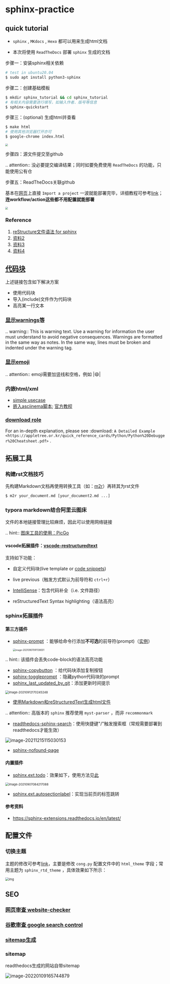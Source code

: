 # sphinx-practice

## quick tutorial

- `sphinx` , `MKdocs` , `Hexo` 都可以用来生成html文档

- 本次将使用 `ReadTheDocs` 部署 `sphinx` 生成的文档

步骤一：安装sphinx相关依赖

```bash
# test in ubuntu20.04
$ sudo apt install python3-sphinx
```

步骤二：创建基础模板

```bash
$ mkdir sphinx_tutorial && cd sphinx_tutorial
# 有相关内容需要进行填写，如输入作者、版号等信息
$ sphinx-quickstart
```

步骤三：(optional) 生成html并查看

```bash
$ make html
# 使用其他浏览器打开亦可
$ google-chrome index.html
```

<img src="https://natsu-akatsuki.oss-cn-guangzhou.aliyuncs.com/img/image-20210731000407495.png" style="zoom: 50%; " />

步骤四：源文件提交至github

.. attention:: 没必要提交编译结果；同时如要免费使用 `ReadTheDocs` 的功能，只能使用公有仓

步骤五：ReadTheDocs关联github

基本在[网页](https://readthedocs.org/)上直接 `Import a project` 一波就能部署完毕，详细教程可参考[link](https://docs.readthedocs.io/en/stable/intro/import-guide.html)；**连workflow/action这些都不用配置就能部署**

<img src="https://natsu-akatsuki.oss-cn-guangzhou.aliyuncs.com/img/image-20210731001321545.png" style="zoom: 50%; " />

### Reference

1.  [reStructure文件语法 for sphinx](https://www.sphinx-doc.org/en/master/usage/restructuredtext/basics.html#)
2.  [资料2](https://sublime-and-sphinx-guide.readthedocs.io/en/latest/images.html)
3.  [资料3](https://docs.typo3.org/m/typo3/docs-how-to-document/master/en-us/WritingReST/Admonitions.html)
4.  [资料4](https://bashtage.github.io/sphinx-material/rst-cheatsheet/rst-cheatsheet.html)

## [代码块](https://sublime-and-sphinx-guide.readthedocs.io/en/latest/code_blocks.html)

上述链接包含如下解决方案

*   使用代码块
*   导入(include)文件作为代码块
*   高亮某一行文本

### [显示warnings等](https://sublime-and-sphinx-guide.readthedocs.io/en/latest/notes_warnings.html)

.. warning:: This is warning text. Use a warning for information the user must understand to avoid negative consequences. Warnings are formatted in the same way as notes. In the same way, lines must be broken and indented under the warning tag.

### [显示emoji](https://sphinxemojicodes.readthedocs.io/en/stable/)

.. attention:: emoji需要加竖线和空格，例如 |:smile:|

### 内嵌html/xml

*   [simple usecase](https://stackoverflow.com/questions/50565770/how-to-embed-html-or-xml-in-restructuredtext-sphinx-so-the-browser-cna-render)
*   [嵌入asciinema脚本](https://raw.githubusercontent.com/catkin/catkin_tools/master/docs/verbs/catkin_build.rst); [官方教程](https://asciinema.org/docs/embedding)

<center><script type="text/javascript" src="https://asciinema.org/a/GdUfcN6YnWz6GSwNAF9Mqhm25.js" id="asciicast-GdUfcN6YnWz6GSwNAF9Mqhm25"></script></center>

### [download role](https://stackoverflow.com/questions/3615142/how-to-include-pdf-in-sphinx-documentation)

For an in-depth explanation, please see :download: `A Detailed Example <https://appletree.or.kr/quick_reference_cards/Python/Python%20Debugger%20Cheatsheet.pdf>` .

## 拓展工具

### 构建rst文档技巧

先构建Markdown文档再使用转换工具（如：[m2r](https://github.com/miyakogi/m2r)）再转其为rst文件

~~~~~~~~bash
$ m2r your_document.md [your_document2.md ...]
~~~~~~~~

### typora markdown结合阿里云图床

文件的本地链接管理比较麻烦，因此可以使用网络链接

.. hint:: [图床工具的使用：PicGo](https://www.jianshu.com/p/9d91355e8418)

#### vscode拓展插件：[vscode-restructuredtext](https://github.com/vscode-restructuredtext/vscode-restructuredtext)

支持如下功能：

* 自定义代码块(live template or [code snippets](https://docs.restructuredtext.net/articles/snippets.html))

* live previous（触发方式默认为前导符和 `ctrl+r`）

* [IntelliSense](https://docs.restructuredtext.net/articles/intellisense.html)：包含代码补全（i.e. 文件路径）

* reStructuredText Syntax highlighting（语法高亮）

### sphinx拓展插件

#### 第三方插件

* [sphinx-prompt](https://sphinx-extensions.readthedocs.io/en/latest/sphinx-prompt.html) ：能够给命令行添加**不可选**的前导符(prompt)（[实例](http://sbrunner.github.io/sphinx-prompt/)）

  <img src="https://natsu-akatsuki.oss-cn-guangzhou.aliyuncs.com/img/image-20210907091138001.png" alt="image-20210907091138001" style="zoom:50%; " />

.. hint:: 该插件会丢失code-block的语法高亮功能

* [sphinx-copybutton](https://github.com/executablebooks/sphinx-copybutton) ：给代码块添加复制按钮
* [sphinx-toggleprompt](https://sphinx-toggleprompt.readthedocs.io/en/master/) ：隐藏python代码块的prompt
* [sphinx_last_updated_by_git](https://github.com/mgeier/sphinx-last-updated-by-git)：添加更新时间提示

<img src="https://natsu-akatsuki.oss-cn-guangzhou.aliyuncs.com/img/image-20210912170245248.png" alt="image-20210912170245248" style="zoom:67%; " />

* [使用Markdown和reStructuredText生成html文件](https://www.sphinx-doc.org/en/master/usage/markdown.html)

.. attention:: 高版本的 `sphinx` 推荐使用 `myst-parser` ，而非 `recommonmark`

- [readthedocs-sphinx-search](https://readthedocs-sphinx-search.readthedocs.io/en/latest/index.html)：使用快捷键"/"触发搜索框（常规需要部署到readthedocs才能生效）

![image-20211215115030153](https://natsu-akatsuki.oss-cn-guangzhou.aliyuncs.com/img/image-20211215115030153.png)

- [sphinx-nofound-page](https://github.com/readthedocs/sphinx-notfound-page)

#### 内置插件

* [sphinx.ext.todo](https://www.sphinx-doc.org/en/master/usage/extensions/todo.html#confval-todo_include_todos)：效果如下，使用方法见[此](https://stackoverflow.com/questions/22290548/sphinx-todo-box-not-showing/22290786)

<img src="https://natsu-akatsuki.oss-cn-guangzhou.aliyuncs.com/img/image-20210907084217088.png" alt="image-20210907084217088" style="zoom:67%; " />

- [sphinx.ext.autosectionlabel](https://www.sphinx-doc.org/en/master/usage/extensions/autosectionlabel.html#module-sphinx.ext.autosectionlabel)：实现当前页的标签跳转

#### 参考资料

* https://sphinx-extensions.readthedocs.io/en/latest/

## 配置文件

### 切换主题

主题的修改可参考[link](https://www.sphinx-doc.org/en/master/usage/theming.html)，主要是修改 `cong.py` 配置文件中的 `html_theme` 字段；常用主题为 `sphinx_rtd_theme` ，具体效果如下所示：

<img src="https://natsu-akatsuki.oss-cn-guangzhou.aliyuncs.com/img/SwKXV7YrO9MAwnQG.png!thumbnail" alt="img" style="zoom:67%; " />

## SEO

### [网页审查 website-checker](https://tranngocthuy.com/websitechecker/)

### [谷歌审查 google search control](https://search.google.com/search-console)

### [sitemap生成](https://www.xml-sitemaps.com/)

### sitemap

readthedocs生成的网站自带sitemap

![image-20220109165744879](https://natsu-akatsuki.oss-cn-guangzhou.aliyuncs.com/img/image-20220109165744879.png)
